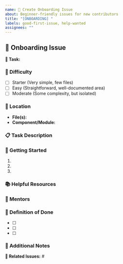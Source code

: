 ```yaml
---
name: 👋 Create Onboarding Issue
about: Beginner-friendly issues for new contributors
title: "[ONBOARDING] "
labels: good-first-issue, help-wanted
assignees: ""
---
```


## 👋 Onboarding Issue

**🎯 Task:**

<!-- Example: Add tooltip explanations to dashboard statistics -->

### 🌱 Difficulty

<!-- Select the appropriate difficulty level -->

- [ ] Starter (Very simple, few files)
- [ ] Easy (Straightforward, well-documented area)
- [ ] Moderate (Some complexity, but isolated)

### 📍 Location

<!-- Example:
- **File(s):** src/components/Dashboard/StatisticCard.js, src/components/Common/Tooltip.js
- **Component/Module:** Dashboard statistics section -->

- **File(s):**
- **Component/Module:**

### 📋 Task Description

<!-- Example: Several dashboard statistics lack explanatory tooltips. When users hover over statistics like "Bounce Rate" or "Conversion Rate," they should see a tooltip explaining what the metric means and how it's calculated. The tooltips should use our existing Tooltip component. -->

### 🚦 Getting Started

<!-- Example steps to help a new contributor:
1. Fork the repository and create a branch
2. Locate the StatisticCard component in src/components/Dashboard/
3. Import the Tooltip component from src/components/Common/
4. Add tooltips to each statistic with appropriate explanations
5. Submit a PR with your changes -->

1.
2.
3.

### 📚 Helpful Resources

<!-- Example resources that would help with this task:
- [Component documentation](link/to/docs)
- [Existing tooltip implementation](link/to/code)
- [Design mockup](link/to/design)
- Slack channel: #frontend-help -->

### 👥 Mentors

<!-- Example: @senior-dev and @ui-designer are available to answer questions -->

### 🏁 Definition of Done

<!-- Example criteria for a complete solution:
- [ ] Tooltips added to all dashboard statistics
- [ ] Tooltip content is informative and concise
- [ ] Tooltips follow our design system guidelines
- [ ] Changes are responsive on mobile devices
- [ ] Unit tests updated to cover new behavior -->

- [ ]
- [ ]
- [ ]

### 📝 Additional Notes

<!-- Example: This is a great first issue for someone interested in our component system. The changes are isolated but will have a positive impact on user experience. Feel free to ask questions in the comments! -->

**🔗 Related Issues:** #

